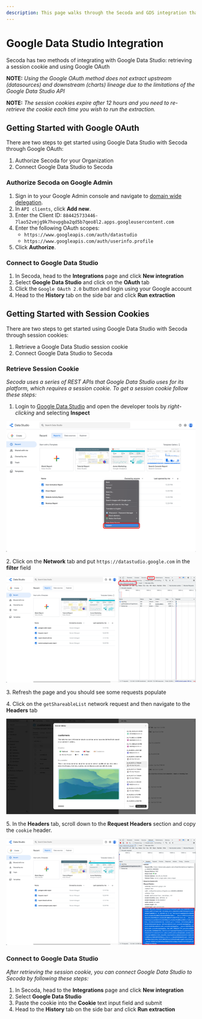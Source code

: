 ```yaml
---
description: This page walks through the Secoda and GDS integration that Secoda supports
---
```


# Google Data Studio Integration

Secoda has two methods of integrating with Google Data Studio: retrieving a session cookie and using Google OAuth

**NOTE:** _Using the Google OAuth method does not extract upstream (datasources) and downstream (charts) lineage due to the limitations of the Google Data Studio API_

**NOTE:** _The session cookies expire after 12 hours and you need to re-retrieve the cookie each time you wish to run the extraction._

## Getting Started with Google OAuth <a href="#h_21e27f5a15" id="h_21e27f5a15"></a>

There are two steps to get started using Google Data Studio with Secoda through Google OAuth:

1. Authorize Secoda for your Organization
2. Connect Google Data Studio to Secoda

### Authorize Secoda on Google Admin

1. Sign in to your Google Admin console and navigate to [domain wide delegation](https://admin.google.com/ac/owl/domainwidedelegation).
2. In `API clients`, click **Add new**.
3. Enter the Client ID: `884425733446-7lao52vmjg9k7hovpgba2qd5b7qeo8l2.apps.googleusercontent.com`
4. Enter the following OAuth scopes:
   * `https://www.googleapis.com/auth/datastudio`
   * `https://www.googleapis.com/auth/userinfo.profile`
5. Click **Authorize**.

### Connect to Google Data Studio

1. In Secoda, head to the **Integrations** page and click **New integration**
2. Select **Google Data Studio** and click on the **OAuth** tab
3. Click the `Google OAuth 2.0` button and login using your Google account
4. Head to the **History** tab on the side bar and click **Run extraction**

## Getting Started with Session Cookies <a href="#h_21e27f5a15" id="h_21e27f5a15"></a>

There are two steps to get started using Google Data Studio with Secoda through session cookies:

1. Retrieve a Google Data Studio session cookie
2. Connect Google Data Studio to Secoda

### Retrieve Session Cookie

_Secoda uses a series of REST APIs that Google Data Studio uses for its platform, which requires a session cookie. To get a session cookie follow these steps:_

1. Login to [Google Data Studio](https://datastudio.google.com) and open the developer tools by _right-clicking_ and selecting **Inspect**

![Login to Google Data Studio and open the developer tools by right-clicking and selecting Inspect](<../.gitbook/assets/image (6) (1) (1).png>)

2\. Click on the **Network** tab and put `https://datastudio.google.com` in the **filter** field

![](<../.gitbook/assets/image (4) (1) (1).png>)

3\. Refresh the page and you should see some requests populate

4\. Click on the `getShareableList` network request and then navigate to the **Headers** tab

![](<../.gitbook/assets/image (2) (1) (1) (1) (1).png>)

5\. In the **Headers** tab, scroll down to the **Request Headers** section and copy the `cookie` header.

![](<../.gitbook/assets/image (5) (1) (1).png>)

### Connect to Google Data Studio

_After retrieving the session cookie, you can connect Google Data Studio to Secoda by following these steps:_

1. In Secoda, head to the **Integrations** page and click **New integration**
2. Select **Google Data Studio**
3. Paste the cookie into the **Cookie** text input field and submit
4. Head to the **History** tab on the side bar and click **Run extraction**
